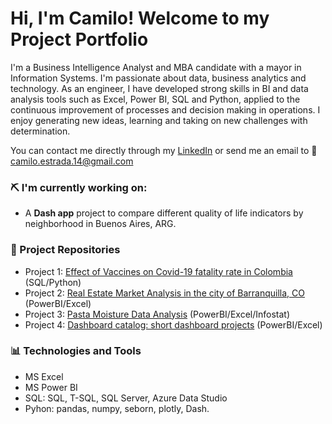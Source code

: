# Hi, I'm Camilo! Welcome to my Project Portfolio

I'm a Business Intelligence Analyst and MBA candidate with a mayor in Information Systems. I'm passionate about data, business analytics and technology. As an engineer, I have developed strong skills in BI and data analysis tools such as Excel, Power BI, SQL and Python, applied to the continuous improvement of processes and decision making in operations. I enjoy generating new ideas, learning and taking on new challenges with determination.

You can contact me directly through my [LinkedIn](https://www.linkedin.com/in/caestradaa/) or send me an email to 📩 camilo.estrada.14@gmail.com


### ⛏️ I'm currently working on:
- A **Dash app** project to compare different quality of life indicators by neighborhood in Buenos Aires, ARG.


### 💼 Project Repositories
- Project 1: [Effect of Vaccines on Covid-19 fatality rate in Colombia](https://github.com/caestradaa/covid_fatality_in_Col) (SQL/Python)
- Project 2: [Real Estate Market Analysis in the city of Barranquilla, CO](https://github.com/caestradaa/real_estate_daproj) (PowerBI/Excel)
- Project 3: [Pasta Moisture Data Analysis](https://github.com/caestradaa/pasta_moisture_daproj) (PowerBI/Excel/Infostat)
- Project 4: [Dashboard catalog: short dashboard projects](https://github.com/caestradaa/dashboard_catalog) (PowerBI/Excel)


### 📊 Technologies and Tools
- MS Excel
- MS Power BI
- SQL: SQL, T-SQL, SQL Server, Azure Data Studio
- Pyhon: pandas, numpy, seborn, plotly, Dash.
